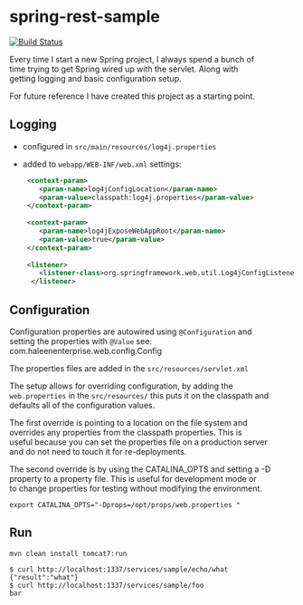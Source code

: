 spring-rest-sample
==================

[![Build Status](https://secure.travis-ci.org/scotthaleen/spring-rest-sample.png?branch=master)](http://travis-ci.org/scotthaleen/spring-rest-sample)

Every time I start a new Spring project, I always spend a bunch of<br/>
time trying to get Spring wired up with the servlet.  Along with<br/>
getting logging and basic configuration setup.  

For future reference I have created this project as a starting point.

Logging
-------

- configured in `src/main/resources/log4j.properties` 
- added to `webapp/WEB-INF/web.xml` settings:
  
  ```XML
   <context-param>
      <param-name>log4jConfigLocation</param-name>
      <param-value>classpath:log4j.properties</param-value>
   </context-param>
   
   <context-param>
      <param-name>log4jExposeWebAppRoot</param-name>
      <param-value>true</param-value>
   </context-param>
   
   <listener>
      <listener-class>org.springframework.web.util.Log4jConfigListener</listener-class>
    </listener>
   ```

Configuration
-------------

Configuration properties are autowired using `@Configuration` and<br/>
setting the properties with `@Value` see: com.haleenenterprise.web.config.Config
  
The properties files are added in the `src/resources/servlet.xml` 

The setup allows for overriding configuration, by adding the<br/>
`web.properties` in the `src/resources/` this puts it on the classpath and<br/>
defaults all of the configuration values.<br/>

The first override is pointing to a location on the file system and<br/>
overrides any properties from the classpath properties.  This is<br/>
useful because you can set the properties file on a production server<br/>
and do not need to touch it for re-deployments.<br/>

The second override is by using the CATALINA_OPTS and setting a -D<br/>
property to a property file.  This is useful for development mode or<br/>
to change properties for testing without modifying the environment. <br/>

`export CATALINA_OPTS="-Dprops=/opt/props/web.properties "`


Run
---
`mvn clean install tomcat7:run`


```
$ curl http://localhost:1337/services/sample/echo/what
{"result":"what"}
$ curl http://localhost:1337/services/sample/foo
bar
```


